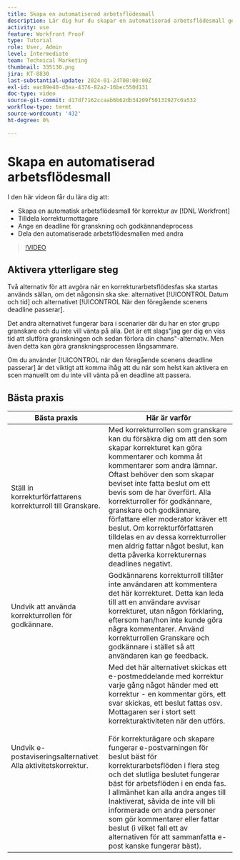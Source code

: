 ```yaml
---
title: Skapa en automatiserad arbetsflödesmall
description: Lär dig hur du skapar en automatiserad arbetsflödesmall genom att tilldela korrekturmottagare och ange korrekturtider. Dela sedan mallen med andra användare.
activity: use
feature: Workfront Proof
type: Tutorial
role: User, Admin
level: Intermediate
team: Technical Marketing
thumbnail: 335130.png
jira: KT-8830
last-substantial-update: 2024-01-24T00:00:00Z
exl-id: eac89e40-d3ea-4376-82a2-16bec550d131
doc-type: video
source-git-commit: d17df7162ccaab6b62db34209f50131927c0a532
workflow-type: tm+mt
source-wordcount: '432'
ht-degree: 0%

---
```


# Skapa en automatiserad arbetsflödesmall

I den här videon får du lära dig att:

* Skapa en automatisk arbetsflödesmall för korrektur av [!DNL  Workfront]
* Tilldela korrekturmottagare
* Ange en deadline för granskning och godkännandeprocess
* Dela den automatiserade arbetsflödesmallen med andra

>[!VIDEO](https://video.tv.adobe.com/v/335130/?quality=12&learn=on&enablevpops)

## Aktivera ytterligare steg

Två alternativ för att avgöra när en korrekturarbetsflödesfas ska startas används sällan, om det någonsin ska ske: alternativet [!UICONTROL Datum och tid] och alternativet [!UICONTROL När den föregående scenens deadline passerar].

Det andra alternativet fungerar bara i scenarier där du har en stor grupp granskare och du inte vill vänta på alla. Det är ett slags&quot;jag ger dig en viss tid att slutföra granskningen och sedan förlora din chans&quot;-alternativ. Men även detta kan göra granskningsprocessen långsammare.

Om du använder [!UICONTROL när den föregående scenens deadline passerar] är det viktigt att komma ihåg att du när som helst kan aktivera en scen manuellt om du inte vill vänta på en deadline att passera.

## Bästa praxis

| Bästa praxis | Här är varför |
|---|---|
| Ställ in korrekturförfattarens korrekturroll till Granskare. | Med korrekturrollen som granskare kan du försäkra dig om att den som skapar korrekturet kan göra kommentarer och komma åt kommentarer som andra lämnar. Oftast behöver den som skapar beviset inte fatta beslut om ett bevis som de har överfört. Alla korrekturroller för godkännare, granskare och godkännare, författare eller moderator kräver ett beslut. Om korrekturförfattaren tilldelas en av dessa korrekturroller men aldrig fattar något beslut, kan detta påverka korrekturernas deadlines negativt. |
| Undvik att använda korrekturrollen för godkännare. | Godkännarens korrekturroll tillåter inte användaren att kommentera det här korrekturet. Detta kan leda till att en användare avvisar korrekturet, utan någon förklaring, eftersom han/hon inte kunde göra några kommentarer. Använd korrekturrollen Granskare och godkännare i stället så att användaren kan ge feedback. |
| Undvik e-postaviseringsalternativet Alla aktivitetskorrektur. | Med det här alternativet skickas ett e-postmeddelande med korrektur varje gång något händer med ett korrektur - en kommentar görs, ett svar skickas, ett beslut fattas osv. Mottagaren ser i stort sett korrekturaktiviteten när den utförs.<br><br>För korrekturägare och skapare fungerar e-postvarningen för beslut bäst för korrekturarbetsflöden i flera steg och det slutliga beslutet fungerar bäst för arbetsflöden i en enda fas. I allmänhet kan alla andra anges till Inaktiverat, såvida de inte vill bli informerade om andra personer som gör kommentarer eller fattar beslut (i vilket fall ett av alternativen för att sammanfatta e-post kanske fungerar bäst). |

